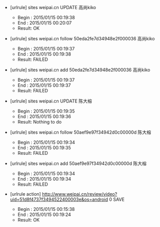 * [urlrule] sites weipai.cn UPDATE 高尚kiko


    * Begin : 2015/01/15 00:19:38
    * End   : 2015/01/15 00:20:07
    * Result: OK

* [urlrule] sites weipai.cn follow 50eda2fe7d34948e2f000036 高尚kiko


    * Begin : 2015/01/15 00:19:37
    * End   : 2015/01/15 00:19:38
    * Result: FAILED

* [urlrule] sites weipai.cn add 50eda2fe7d34948e2f000036 高尚kiko


    * Begin : 2015/01/15 00:19:37
    * End   : 2015/01/15 00:19:37
    * Result: FAILED

* [urlrule] sites weipai.cn UPDATE 陈大榕


    * Begin : 2015/01/15 00:19:35
    * End   : 2015/01/15 00:19:36
    * Result: Nothing to do

* [urlrule] sites weipai.cn follow 50aef9e97f34942d0c00000d 陈大榕


    * Begin : 2015/01/15 00:19:34
    * End   : 2015/01/15 00:19:35
    * Result: FAILED

* [urlrule] sites weipai.cn add 50aef9e97f34942d0c00000d 陈大榕


    * Begin : 2015/01/15 00:19:34
    * End   : 2015/01/15 00:19:34
    * Result: FAILED

* [urlrule action] http://www.weipai.cn/review/video?uid=51d8f4737f3494522400003e&os=android 0 SAVE

    * Begin : 2015/01/15 00:15:38
    * End   : 2015/01/15 00:19:24
    * Result: OK


